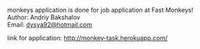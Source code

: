 monkeys application is done for job application at Fast Monkeys!  
Author: Andriy Bakshalov  
Email: dysya92@hotmail.com

link for application: http://monkey-task.herokuapp.com/
